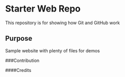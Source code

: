 # Starter Web Repo

This repository is for showing how Git and GitHub work

## Purpose

Sample website with plenty of files for demos

###Contribution

####Credits